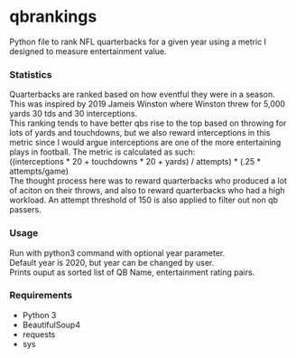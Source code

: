# qbrankings
Python file to rank NFL quarterbacks for a given year using a metric I designed to measure entertainment value.


### Statistics  
Quarterbacks are ranked based on how eventful they were in a season.  
This was inspired by 2019 Jameis Winston where Winston threw for 5,000 yards 30 tds and 30 interceptions.  
This ranking tends to have better qbs rise to the top based on throwing for lots of yards and touchdowns, but we also reward interceptions in this metric since I would argue interceptions are one of the more entertaining plays in football. The metric is calculated as such:  
((interceptions * 20 + touchdowns * 20 + yards) / attempts) * (.25 * attempts/game)  
The thought process here was to reward quarterbacks who produced a lot of aciton on their throws, and also to reward quarterbacks who had a high workload. An attempt threshold of 150 is also applied to filter out non qb passers.  


### Usage  
Run with python3 command with optional year parameter.  
Default year is 2020, but year can be changed by user.  
Prints ouput as sorted list of QB Name, entertainment rating pairs.  

### Requirements  
* Python 3  
* BeautifulSoup4  
* requests  
* sys  
